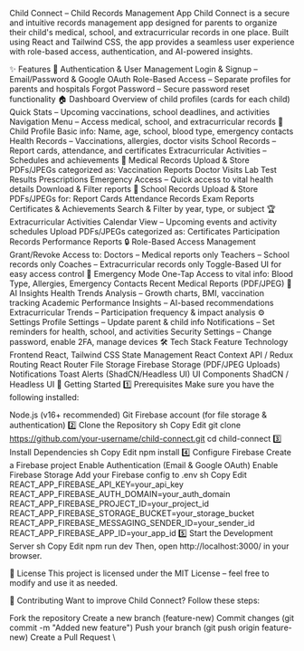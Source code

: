 
Child Connect – Child Records Management App
Child Connect is a secure and intuitive records management app designed for parents to organize their child's medical, school, and extracurricular records in one place. Built using React and Tailwind CSS, the app provides a seamless user experience with role-based access, authentication, and AI-powered insights.

✨ Features
🔐 Authentication & User Management
Login & Signup – Email/Password & Google OAuth
Role-Based Access – Separate profiles for parents and hospitals
Forgot Password – Secure password reset functionality
🏠 Dashboard
Overview of child profiles (cards for each child)
Quick Stats – Upcoming vaccinations, school deadlines, and activities
Navigation Menu – Access medical, school, and extracurricular records
👶 Child Profile
Basic info: Name, age, school, blood type, emergency contacts
Health Records – Vaccinations, allergies, doctor visits
School Records – Report cards, attendance, and certificates
Extracurricular Activities – Schedules and achievements
🏥 Medical Records
Upload & Store PDFs/JPEGs categorized as:
Vaccination Reports
Doctor Visits
Lab Test Results
Prescriptions
Emergency Access – Quick access to vital health details
Download & Filter reports
🏫 School Records
Upload & Store PDFs/JPEGs for:
Report Cards
Attendance Records
Exam Reports
Certificates & Achievements
Search & Filter by year, type, or subject
🏆 Extracurricular Activities
Calendar View – Upcoming events and activity schedules
Upload PDFs/JPEGs categorized as:
Certificates
Participation Records
Performance Reports
🔒 Role-Based Access Management
Grant/Revoke Access to:
Doctors – Medical reports only
Teachers – School records only
Coaches – Extracurricular records only
Toggle-Based UI for easy access control
🚨 Emergency Mode
One-Tap Access to vital info:
Blood Type, Allergies, Emergency Contacts
Recent Medical Reports (PDF/JPEG)
🤖 AI Insights
Health Trends Analysis – Growth charts, BMI, vaccination tracking
Academic Performance Insights – AI-based recommendations
Extracurricular Trends – Participation frequency & impact analysis
⚙️ Settings
Profile Settings – Update parent & child info
Notifications – Set reminders for health, school, and activities
Security Settings – Change password, enable 2FA, manage devices
🛠 Tech Stack
Feature	Technology
Frontend	React, Tailwind CSS
State Management	React Context API / Redux
Routing	React Router
File Storage	Firebase Storage (PDF/JPEG Uploads)
Notifications	Toast Alerts (ShadCN/Headless UI)
UI Components	ShadCN / Headless UI
🚀 Getting Started
1️⃣ Prerequisites
Make sure you have the following installed:

Node.js (v16+ recommended)
Git
Firebase account (for file storage & authentication)
2️⃣ Clone the Repository
sh
Copy
Edit
git clone https://github.com/your-username/child-connect.git
cd child-connect
3️⃣ Install Dependencies
sh
Copy
Edit
npm install
4️⃣ Configure Firebase
Create a Firebase project
Enable Authentication (Email & Google OAuth)
Enable Firebase Storage
Add your Firebase config to .env
sh
Copy
Edit
REACT_APP_FIREBASE_API_KEY=your_api_key
REACT_APP_FIREBASE_AUTH_DOMAIN=your_auth_domain
REACT_APP_FIREBASE_PROJECT_ID=your_project_id
REACT_APP_FIREBASE_STORAGE_BUCKET=your_storage_bucket
REACT_APP_FIREBASE_MESSAGING_SENDER_ID=your_sender_id
REACT_APP_FIREBASE_APP_ID=your_app_id
5️⃣ Start the Development Server
sh
Copy
Edit
npm run dev
Then, open http://localhost:3000/ in your browser.

📜 License
This project is licensed under the MIT License – feel free to modify and use it as needed.

🙌 Contributing
Want to improve Child Connect? Follow these steps:

Fork the repository
Create a new branch (feature-new)
Commit changes (git commit -m "Added new feature")
Push your branch (git push origin feature-new)
Create a Pull Request
\

